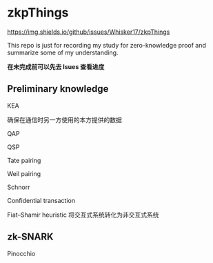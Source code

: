 # zkpThings

https://img.shields.io/github/issues/Whisker17/zkpThings

This repo is just for recording my study for zero-knowledge proof and summarize some of my understanding.

**在未完成前可以先去 Isues 查看进度**

## Preliminary knowledge

KEA

确保在通信时另一方使用的本方提供的数据

QAP

QSP

Tate pairing

Weil pairing

Schnorr

Confidential transaction

Fiat–Shamir heuristic
将交互式系统转化为非交互式系统

## zk-SNARK

Pinocchio
